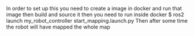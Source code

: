 In order to set up this you need to create a image in docker and run that image
then build and source it
then you need to run inside docker $ ros2 launch my_robot_controller start_mapping.launch.py
Then after some time the robot will have mapped the whole map
